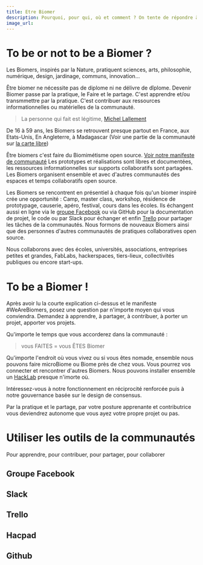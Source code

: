 ```yaml
---
title: Etre Biomer
description: Pourquoi, pour qui, où et comment ? On tente de répondre à vos interrogations
image_url:
---
```


# To be or not to be a Biomer ?

Les Biomers, inspirés par la Nature, pratiquent sciences, arts, philosophie, numérique, design, jardinage, communs, innovation...

Être biomer ne nécessite pas de diplome ni ne délivre de dîplome. Devenir Biomer passe par la pratique, le Faire et le partage. C'est apprendre et/ou transmmettre par la pratique. C'est contribuer aux ressources informationnelles ou matérielles de la communauté. 

> La personne qui fait est légitime, [Michel Lallement](https://fr.wikipedia.org/wiki/Michel_Lallement)

De 16 à 59 ans, les Biomers se retrouvent presque partout en France, aux Etats-Unis, En Angleterre, à Madagascar (Voir une partie de la communauté sur [la carte libre](http://umap.openstreetmap.fr/fr/map/we-are-biomers-map_52928#3/48.11/-1.58))

Être biomers c'est faire du Biomimétisme open source. [Voir notre manifeste de communauté](https://lebiome.github.io/#LeBiome/manifesto) 
Les prototypes et réalisations sont libres et documentées, les ressources informationnelles sur supports collaboratifs sont partagées. Les Biomers organisent ensemble et avec d'autres communautés des espaces et temps collaboratifs open source.

Les Biomers se rencontrent en présentiel à chaque fois qu'un biomer inspiré crée une opportunité : Camp, master class, workshop, résidence de prototypage, causerie, apéro, festival, cours dans les écoles.
Ils échangent aussi en ligne via le [groupe Facebook](https://www.facebook.com/groups/BioMakers/) ou via GitHub pour la documentation de projet, le code ou par Slack pour échanger et enfin [Trello](https://trello.com/b/wwHlwIzI) pour partager les tâches de la communautés.
Nous formons de nouveaux Biomers ainsi que des personnes d'autres communautés de pratiques collaboratives open source.

Nous collaborons avec des écoles, universités, associations, entreprises petites et grandes, FabLabs, hackerspaces, tiers-lieux, collectivités publiques ou encore start-ups.

# To be a Biomer !

Après avoir lu la courte explication ci-dessus et le manifeste #WeAreBiomers, posez une question par n'importe moyen qui vous conviendra. Demandez à apprendre, à partager, à contribuer, à porter un projet, apporter vos projets.

Qu'importe le temps que vous accorderez dans la communauté :
> vous FAITES = vous ÊTES Biomer

Qu'importe l'endroit où vous vivez ou si vous êtes nomade, ensemble nous pouvons faire microBiome ou Biome près de chez vous. Vous pourrez vos connecter et rencontrer d'autres Biomers. 
Nous pouvons installer ensemble un [HackLab](https://medium.com/we-are-biomers/le-soul%C3%A8vement-du-biomim%C3%A9tisme-2dad76c5171e#.94r15x6c2) presque n'imorte où.

Intéressez-vous à notre fonctionnement en réciprocité renforcée puis à notre gouvernance basée sur le design de consensus.

Par la pratique et le partage, par votre posture apprenante et contributrice vous deviendrez autonome que vous ayez votre propre projet ou pas.

# Utiliser les outils de la communautés 

Pour apprendre, pour contribuer, pour partager, pour collaborer

## Groupe Facebook

## Slack

## Trello

## Hacpad

## Github
